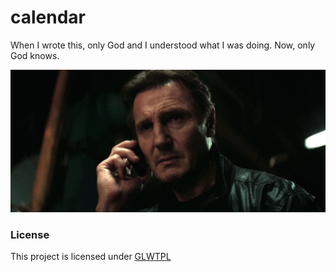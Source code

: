 # calendar
When I wrote this, only God and I understood what I was doing.
Now, only God knows.

![Good luck GIF](./good-luck.gif)


### License
This project is licensed under [GLWTPL](./LICENSE)